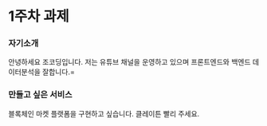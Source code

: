 # 1주차 과제

### 자기소개
안녕하세요 조코딩입니다.
저는 유튜브 채널을 운영하고 있으며 프론트엔드와 백엔드 데이터분석을 잘합니다.=

### 만들고 싶은 서비스
블록체인 마켓 플랫폼을 구현하고 싶습니다.
클레이튼 빨리 주세요.